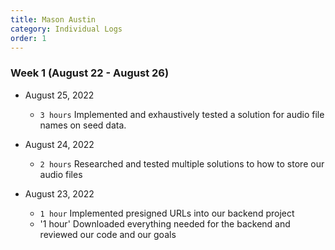 ```yaml
---
title: Mason Austin
category: Individual Logs
order: 1
---
```


### **Week 1** (August 22 - August 26)

 - August 25, 2022

   - `3 hours` Implemented and exhaustively tested a solution for audio file names on seed data.

 - August 24, 2022

   - `2 hours` Researched and tested multiple solutions to how to store our audio files

 - August 23, 2022

   - `1 hour` Implemented presigned URLs into our backend project
   - '1 hour' Downloaded everything needed for the backend and reviewed our code and our goals
